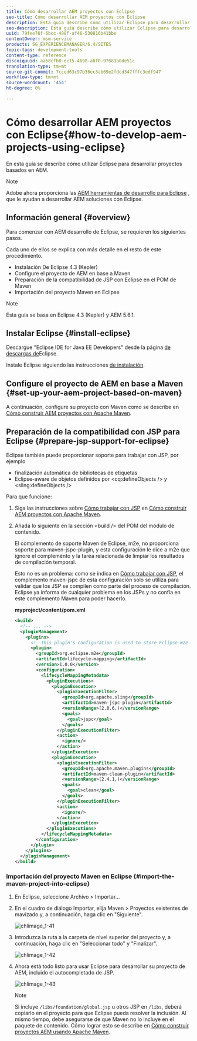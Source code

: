 ```yaml
---
title: Cómo desarrollar AEM proyectos con Eclipse
seo-title: Cómo desarrollar AEM proyectos con Eclipse
description: Esta guía describe cómo utilizar Eclipse para desarrollar proyectos basados en AEM
seo-description: Esta guía describe cómo utilizar Eclipse para desarrollar proyectos basados en AEM
uuid: 79fee76f-6bcc-498f-af46-530816b41bbe
contentOwner: msm-service
products: SG_EXPERIENCEMANAGER/6.4/SITES
topic-tags: development-tools
content-type: reference
discoiquuid: aa58cfb8-ec15-4698-a8f0-97683b0de51c
translation-type: tm+mt
source-git-commit: 7cced63c97b36ec3ab69e2fdcd347fffc3edf947
workflow-type: tm+mt
source-wordcount: '454'
ht-degree: 0%

---
```



# Cómo desarrollar AEM proyectos con Eclipse{#how-to-develop-aem-projects-using-eclipse}

En esta guía se describe cómo utilizar Eclipse para desarrollar proyectos basados en AEM.

>[!NOTE]
>
>Adobe ahora proporciona las [AEM herramientas de desarrollo para Eclipse](/help/sites-developing/aem-eclipse.md) , que le ayudan a desarrollar AEM soluciones con Eclipse.

## Información general {#overview}

Para comenzar con AEM desarrollo de Eclipse, se requieren los siguientes pasos.

Cada uno de ellos se explica con más detalle en el resto de este procedimiento.

* Instalación De Eclipse 4.3 (Kepler)
* Configure el proyecto de AEM en base a Maven
* Preparación de la compatibilidad de JSP con Eclipse en el POM de Maven
* Importación del proyecto Maven en Eclipse

>[!NOTE]
>
>Esta guía se basa en Eclipse 4.3 (Kepler) y AEM 5.6.1.

## Instalar Eclipse {#install-eclipse}

Descargue &quot;Eclipse IDE for Java EE Developers&quot; desde la página [de descargas de](https://www.eclipse.org/downloads/)Eclipse.

Instale Eclipse siguiendo las instrucciones [de instalación](https://wiki.eclipse.org/Eclipse/Installation).

## Configure el proyecto de AEM en base a Maven {#set-up-your-aem-project-based-on-maven}

A continuación, configure su proyecto con Maven como se describe en [Cómo construir AEM proyectos con Apache Maven](/help/sites-developing/ht-projects-maven.md).

## Preparación de la compatibilidad con JSP para Eclipse {#prepare-jsp-support-for-eclipse}

Eclipse también puede proporcionar soporte para trabajar con JSP, por ejemplo

* finalización automática de bibliotecas de etiquetas
* Eclipse-aware de objetos definidos por &lt;cq:defineObjects /> y &lt;sling:defineObjects />

Para que funcione:

1. Siga las instrucciones sobre [Cómo trabajar con JSP](/help/sites-developing/ht-projects-maven.md#how-to-work-with-jsps) en [Cómo construir AEM proyectos con Apache Maven](/help/sites-developing/ht-projects-maven.md).
1. Añada lo siguiente en la sección &lt;build /> del POM del módulo de contenido.

   El complemento de soporte Maven de Eclipse, m2e, no proporciona soporte para maven-jspc-plugin, y esta configuración le dice a m2e que ignore el complemento y la tarea relacionada de limpiar los resultados de compilación temporal.

   Esto no es un problema: como se indica en [Cómo trabajar con JSP](/help/sites-developing/ht-projects-maven.md#how-to-work-with-jsps), el complemento maven-jspc de esta configuración solo se utiliza para validar que los JSP se compilen como parte del proceso de compilación. Eclipse ya informa de cualquier problema en los JSPs y no confía en este complemento Maven para poder hacerlo.

   **myproject/content/pom.xml**

   ```xml
   <build>
     <!-- ... -->
     <pluginManagement>
       <plugins>
         <!--This plugin's configuration is used to store Eclipse m2e settings only. It has no influence on the Maven build itself.-->
         <plugin>
           <groupId>org.eclipse.m2e</groupId>
           <artifactId>lifecycle-mapping</artifactId>
           <version>1.0.0</version>
           <configuration>
             <lifecycleMappingMetadata>
               <pluginExecutions>
                 <pluginExecution>
                   <pluginExecutionFilter>
                     <groupId>org.apache.sling</groupId>
                     <artifactId>maven-jspc-plugin</artifactId>
                     <versionRange>[2.0.6,)</versionRange>
                     <goals>
                       <goal>jspc</goal>
                     </goals>
                   </pluginExecutionFilter>
                   <action>
                     <ignore/>
                   </action>
                 </pluginExecution>
                 <pluginExecution>
                   <pluginExecutionFilter>
                     <groupId>org.apache.maven.plugins</groupId>
                     <artifactId>maven-clean-plugin</artifactId>
                     <versionRange>[2.4.1,)</versionRange>
                     <goals>
                       <goal>clean</goal>
                     </goals>
                   </pluginExecutionFilter>
                   <action>
                     <ignore/>
                   </action>
                 </pluginExecution>
               </pluginExecutions>
             </lifecycleMappingMetadata>
           </configuration>
         </plugin>
       </plugins>
     </pluginManagement>
   </build>
   ```

### Importación del proyecto Maven en Eclipse {#import-the-maven-project-into-eclipse}

1. En Eclipse, seleccione Archivo > Importar...
1. En el cuadro de diálogo Importar, elija Maven > Proyectos existentes de mavizado y, a continuación, haga clic en &quot;Siguiente&quot;.

   ![chlimage_1-41](assets/chlimage_1-41.png)

1. Introduzca la ruta a la carpeta de nivel superior del proyecto y, a continuación, haga clic en &quot;Seleccionar todo&quot; y &quot;Finalizar&quot;.

   ![chlimage_1-42](assets/chlimage_1-42.png)

1. Ahora está todo listo para usar Eclipse para desarrollar su proyecto de AEM, incluido el autocompletado de JSP.

   ![chlimage_1-43](assets/chlimage_1-43.png)

   >[!NOTE]
   >
   >Si incluye `/libs/foundation/global.jsp` u otros JSP en `/libs`, deberá copiarlo en el proyecto para que Eclipse pueda resolver la inclusión. Al mismo tiempo, debe asegurarse de que Maven no lo incluye en el paquete de contenido. Cómo lograr esto se describe en [Cómo construir proyectos AEM usando Apache Maven](/help/sites-developing/ht-projects-maven.md).

